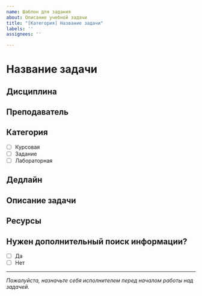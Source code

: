 ```yaml
---
name: Шаблон для задания
about: Описание учебной задачи
title: "[Категория] Название задачи"
labels: ''
assignees: ''

---
```


# Название задачи
<!-- Кратко кратко опишите задачу -->

## Дисциплина 
<!-- Например: Математика, Программирование, Физика -->

## Преподаватель
<!-- Имя преподавателя или ответственного -->

## Категория
- [ ] Курсовая
- [ ] Задание
- [ ] Лабораторная

## Дедлайн
<!-- Укажите дату выполнения задачи (например: 2025-09-01) -->

## Описание задачи
<!-- Подробное описание задания и требований -->

## Ресурсы
<!-- Ссылки, документы, изображения и другая полезная информация -->

## Нужен дополнительный поиск информации?
- [ ] Да
- [ ] Нет

---

*Пожалуйста, назначьте себя исполнителем перед началом работы над задачей.*
